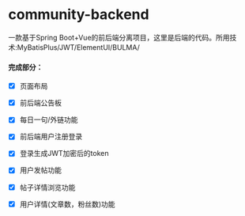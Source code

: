 # community-backend
一款基于Spring Boot+Vue的前后端分离项目，这里是后端的代码。所用技术:MyBatisPlus/JWT/ElementUI/BULMA/

#### 完成部分：

- [x] 页面布局

- [x] 前后端公告板
- [x] 每日一句/外链功能

- [x] 前后端用户注册登录

- [x] 登录生成JWT加密后的token
- [x] 用户发帖功能
- [x] 帖子详情浏览功能
- [x] 用户详情(文章数，粉丝数)功能
